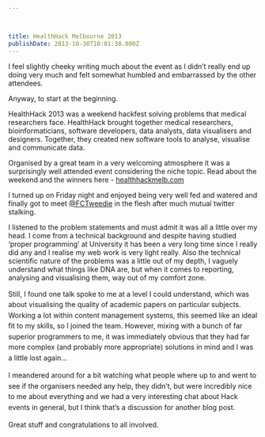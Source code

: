 ```yaml
---



title: HealthHack Melbourne 2013
publishDate: 2013-10-30T10:01:38.000Z
---
```

<p class="p1">I feel slightly cheeky writing much about the event as I didn&rsquo;t really end up doing very much and felt somewhat humbled and embarrassed by the other attendees.<p class="p1">Anyway, to start at the beginning.<p class="p1">HealthHack 2013 was a weekend hackfest solving problems that medical researchers face. HealthHack brought together medical researchers, bioinformaticians, software developers, data analysts, data visualisers and designers. Together, they created new software tools to analyse, visualise and communicate data.<p class="p1">Organised by a great team in a very welcoming atmosphere it was a surprisingly well attended event considering the niche topic.&nbsp;Read about the weekend and the winners here - <span class="s2"><a href="https://healthhackmelb.com">healthhackmelb.com</a><p class="p1">I turned up on Friday night and enjoyed being very well fed and watered and finally got to meet <a href="https://twitter.com/FCTweedie"><span class="s2">@FCTweedie</a> in the flesh after much mutual twitter stalking.<p class="p1">I listened to the problem statements and must admit it was all a little over my head. I come from a technical background and despite having studied &lsquo;proper programming&rsquo; at University it has been a very long time since I really did any and I realise my web work is very light really. Also the technical scientific nature of the problems was a little out of my depth, I vaguely understand what things like DNA are, but when it comes to reporting, analysing and visualising them, way out of my comfort zone.<p class="p1"><span style="line-height: 1.538em;">Still, I found one talk spoke to me at a level I could understand, which was about visualising the quality of academic papers on particular subjects. Working a lot within content management systems, this seemed like an ideal fit to my skills, so I joined the team. However, mixing with a bunch of far superior programmers to me, it was immediately obvious that they had far more complex (and probably more appropriate) solutions in mind and I was a little lost again&hellip;<p class="p1"><span style="line-height: 1.538em;">I meandered around for a bit watching what people where up to and went to see if the organisers needed any help, they didn&rsquo;t, but were incredibly nice to me about everything and we had a very interesting chat about Hack events in general, but I think that&rsquo;s a discussion for another blog post.<p class="p1"><span style="line-height: 1.538em;">Great stuff and congratulations to all involved.
